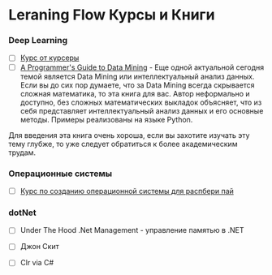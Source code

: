 # Leraning Flow Курсы и Книги

### Deep Learning

* [ ] [Курс от курсеры](https://www.deeplearning.ai/)
* [ ] [A Programmer's Guide to Data Mining](http://guidetodatamining.com/) - Еще одной актуальной сегодня темой является Data Mining или интеллектуальный анализ данных. Если вы до сих пор думаете, что за Data Mining всегда скрывается сложная математика, то эта книга для вас. Автор неформально и доступно, без сложных математических выкладок объясняет, что из себя представляет интеллектуальный анализ данных и его основные методы. Примеры реализованы на языке Python.

Для введения эта книга очень хороша, если вы захотите изучать эту тему глубже, то уже следует обратиться к более академическим трудам.

### Операционные системы

* [ ] [Курс по созданию операционной системы для распбери пай](https://web.stanford.edu/class/cs140e/about/)

### dotNet

* [ ] Under The Hood .Net Management - управление памятью в .NET
* [ ] Джон Скит
* [ ] Clr via C\#



